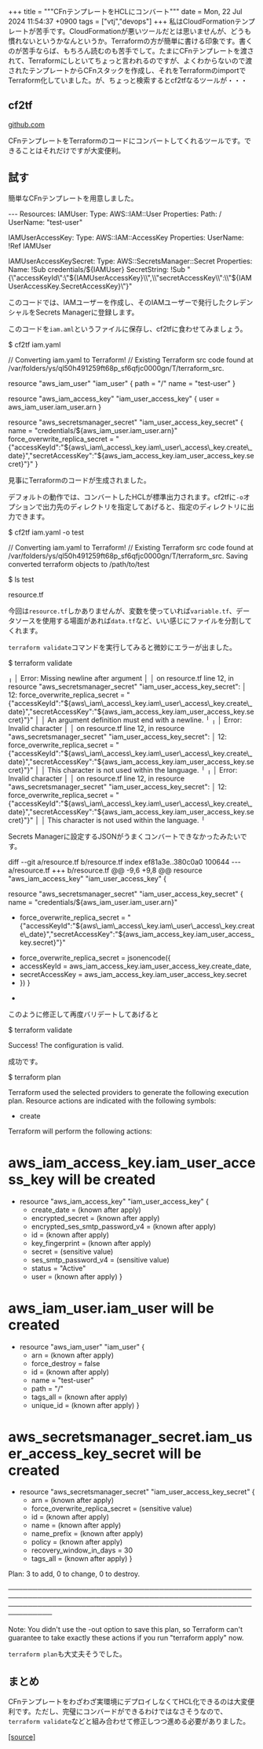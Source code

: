 +++
title = """CFnテンプレートをHCLにコンバート"""
date = Mon, 22 Jul 2024 11:54:37 +0900
tags = ["vtj","devops"]
+++
私はCloudFormationテンプレートが苦手です。CloudFormationが悪いツールだとは思いませんが、どうも慣れないというかなんというか。Terraformの方が簡単に書ける印象です。書くのが苦手ならば、もちろん読むのも苦手でして。たまにCFnテンプレートを渡されて、Terraformにしといてちょっと言われるのですが、よくわからないので渡されたテンプレートからCFnスタックを作成し、それをTerraformのimportでTerraform化していました。が、ちょっと検索するとcf2tfなるツールが・・・

cf2tf
-----

[github.com](https://github.com/DontShaveTheYak/cf2tf)

CFnテンプレートをTerraformのコードにコンバートしてくれるツールです。できることはそれだけですが大変便利。

試す
--

簡単なCFnテンプレートを用意しました。

\---
Resources:
  IAMUser:
    Type: AWS::IAM::User
    Properties:
      Path: /
      UserName: "test-user"

  IAMUserAccessKey:
    Type: AWS::IAM::AccessKey
    Properties:
      UserName: !Ref IAMUser

  IAMUserAccessKeySecret:
    Type: AWS::SecretsManager::Secret
    Properties:
      Name: !Sub credentials/${IAMUser}
      SecretString: !Sub "{\\"accessKeyId\\":\\"${IAMUserAccessKey}\\",\\"secretAccessKey\\":\\"${IAMUserAccessKey.SecretAccessKey}\\"}"

このコードでは、IAMユーザーを作成し、そのIAMユーザーで発行したクレデンシャルをSecrets Managerに登録します。

このコードを`iam.aml`というファイルに保存し、cf2tfに食わせてみましょう。

$ cf2tf iam.yaml

// Converting iam.yaml to Terraform!
// Existing Terraform src code found at /var/folders/ys/ql50h491259ft68p\_sf6qfjc0000gn/T/terraform\_src.

resource "aws\_iam\_user" "iam\_user" {
  path = "/"
  name = "test-user"
}

resource "aws\_iam\_access\_key" "iam\_user\_access\_key" {
  user = aws\_iam\_user.iam\_user.arn
}

resource "aws\_secretsmanager\_secret" "iam\_user\_access\_key\_secret" {
  name = "credentials/${aws\_iam\_user.iam\_user.arn}"
  force\_overwrite\_replica\_secret = "{"accessKeyId":"${aws\_iam\_access\_key.iam\_user\_access\_key.create\_date}","secretAccessKey":"${aws\_iam\_access\_key.iam\_user\_access\_key.secret}"}"
}

見事にTerraformのコードが生成されました。

デフォルトの動作では、コンバートしたHCLが標準出力されます。cf2tfに`-o`オプションで出力先のディレクトリを指定してあげると、指定のディレクトリに出力できます。

$ cf2tf iam.yaml -o test            

// Converting iam.yaml to Terraform!
// Existing Terraform src code found at /var/folders/ys/ql50h491259ft68p\_sf6qfjc0000gn/T/terraform\_src.
Saving converted terraform objects to /path/to/test

$ ls test
                                                      
resource.tf

今回は`resource.tf`しかありませんが、変数を使っていれば`variable.tf`、データソースを使用する場面があれば`data.tf`など、いい感じにファイルを分割してくれます。

`terraform validate`コマンドを実行してみると微妙にエラーが出ました。

$ terraform validate

╷
│ Error: Missing newline after argument
│ 
│   on resource.tf line 12, in resource "aws\_secretsmanager\_secret" "iam\_user\_access\_key\_secret":
│   12:   force\_overwrite\_replica\_secret = "{"accessKeyId":"${aws\_iam\_access\_key.iam\_user\_access\_key.create\_date}","secretAccessKey":"${aws\_iam\_access\_key.iam\_user\_access\_key.secret}"}"
│ 
│ An argument definition must end with a newline.
╵
╷
│ Error: Invalid character
│ 
│   on resource.tf line 12, in resource "aws\_secretsmanager\_secret" "iam\_user\_access\_key\_secret":
│   12:   force\_overwrite\_replica\_secret = "{"accessKeyId":"${aws\_iam\_access\_key.iam\_user\_access\_key.create\_date}","secretAccessKey":"${aws\_iam\_access\_key.iam\_user\_access\_key.secret}"}"
│ 
│ This character is not used within the language.
╵
╷
│ Error: Invalid character
│ 
│   on resource.tf line 12, in resource "aws\_secretsmanager\_secret" "iam\_user\_access\_key\_secret":
│   12:   force\_overwrite\_replica\_secret = "{"accessKeyId":"${aws\_iam\_access\_key.iam\_user\_access\_key.create\_date}","secretAccessKey":"${aws\_iam\_access\_key.iam\_user\_access\_key.secret}"}"
│ 
│ This character is not used within the language.
╵

Secrets Managerに設定するJSONがうまくコンバートできなかったみたいです。

diff --git a/resource.tf b/resource.tf
index ef81a3e..380c0a0 100644
--- a/resource.tf
+++ b/resource.tf
@@ -9,6 +9,8 @@ resource "aws\_iam\_access\_key" "iam\_user\_access\_key" {
 
 resource "aws\_secretsmanager\_secret" "iam\_user\_access\_key\_secret" {
   name = "credentials/${aws\_iam\_user.iam\_user.arn}"
-  force\_overwrite\_replica\_secret = "{"accessKeyId":"${aws\_iam\_access\_key.iam\_user\_access\_key.create\_date}","secretAccessKey":"${aws\_iam\_access\_key.iam\_user\_access\_key.secret}"}"
+  force\_overwrite\_replica\_secret = jsonencode({
+    accessKeyId     = aws\_iam\_access\_key.iam\_user\_access\_key.create\_date,
+    secretAccessKey = aws\_iam\_access\_key.iam\_user\_access\_key.secret
+  })
 }
-

このように修正して再度バリデートしてあげると

$ terraform validate

Success! The configuration is valid.

成功です。

$ terraform plan    

Terraform used the selected providers to generate the following execution plan. Resource actions are indicated with the following symbols:
  + create

Terraform will perform the following actions:

  # aws\_iam\_access\_key.iam\_user\_access\_key will be created
  + resource "aws\_iam\_access\_key" "iam\_user\_access\_key" {
      + create\_date                    = (known after apply)
      + encrypted\_secret               = (known after apply)
      + encrypted\_ses\_smtp\_password\_v4 = (known after apply)
      + id                             = (known after apply)
      + key\_fingerprint                = (known after apply)
      + secret                         = (sensitive value)
      + ses\_smtp\_password\_v4           = (sensitive value)
      + status                         = "Active"
      + user                           = (known after apply)
    }

  # aws\_iam\_user.iam\_user will be created
  + resource "aws\_iam\_user" "iam\_user" {
      + arn           = (known after apply)
      + force\_destroy = false
      + id            = (known after apply)
      + name          = "test-user"
      + path          = "/"
      + tags\_all      = (known after apply)
      + unique\_id     = (known after apply)
    }

  # aws\_secretsmanager\_secret.iam\_user\_access\_key\_secret will be created
  + resource "aws\_secretsmanager\_secret" "iam\_user\_access\_key\_secret" {
      + arn                            = (known after apply)
      + force\_overwrite\_replica\_secret = (sensitive value)
      + id                             = (known after apply)
      + name                           = (known after apply)
      + name\_prefix                    = (known after apply)
      + policy                         = (known after apply)
      + recovery\_window\_in\_days        = 30
      + tags\_all                       = (known after apply)
    }

Plan: 3 to add, 0 to change, 0 to destroy.

───────────────────────────────────────────────────────────────────────────────────────────────────────────────────────────────────────────────────────────────

Note: You didn't use the -out option to save this plan, so Terraform can't guarantee to take exactly these actions if you run "terraform apply" now.

`terraform plan`も大丈夫そうでした。

まとめ
---

CFnテンプレートをわざわざ実環境にデプロイしなくてHCL化できるのは大変便利です。ただし、完璧にコンバードができるわけではなさそうなので、`terraform validate`などと組み合わせて修正しつつ進める必要がありました。

[[source]](https://devops-blog.virtualtech.jp/entry/20240722/1721616877)
